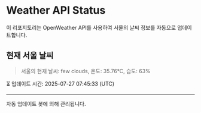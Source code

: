 
# Weather API Status

이 리포지토리는 OpenWeather API를 사용하여 서울의 날씨 정보를 자동으로 업데이트합니다.

## 현재 서울 날씨
> 서울의 현재 날씨: few clouds, 온도: 35.76°C, 습도: 63%

⏳ 업데이트 시간: 2025-07-27 07:45:33 (UTC)

---
자동 업데이트 봇에 의해 관리됩니다.
